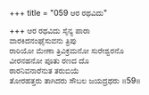+++
title = "059 ಆರ ರಥವಿದು"

+++
ಆರ ರಥವಿದು ಸೈನ್ಯ ಪಾರಾ  
ವಾರಕಿದನಂಘೈಸುವನು ತ್ರಿಪು  
ರಾರಿಯೋ ಮೇಣಾ ತ್ರಿವಿಕ್ರಮನೋ ಸುರೇಶ್ವರನೊ  
ವೀರನಹನೋ ಪೂತು ರಣದ ದೊ  
ಠಾರನಿವನಾರೆನುತ ತರುಬಿಯೆ  
ತೋರಹತ್ತರು ತಾಗಿದರು ಸೌಬಲ ಜಯದ್ರಥರು     ॥59॥